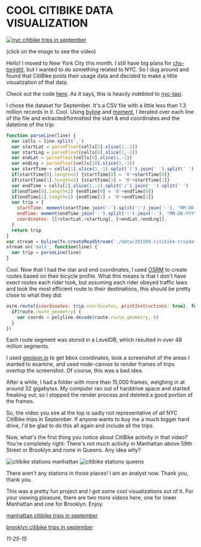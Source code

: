 COOL CITIBIKE DATA VISUALIZATION
===

[![nyc citibike trips in september](http://i.imgur.com/HhHSfRt.png)](https://vimeo.com/146713634)

(click on the image to see the video)

Hello! I moved to New York City this month. I still have big plans for [chs-tonight](https://chs-tonight.com), but I wanted to do something related to NYC. So I dug around and found that CitiBike posts their usage data and decided to make a little visualization of that data.

Check out the code [here](https://github.com/DanHanf/citibike-nyc). As it says, this is heavily indebted to [nyc-taxi](https://github.com/morganherlocker/nyc-taxi).

I chose the dataset for September. It's a CSV file with a little less than 1.3 million records in it. Cool. Using [byline](https://github.com/jahewson/node-byline) and [moment](http://momentjs.com/), I iterated over each line of the file and extracted/formatted the start & end coordinates and the datetime of the trip:

```js
function parseLine(line) {
  var cells = line.split(',')
  var startLat = parseFloat(cells[5].slice(1,-1))
  var startLng = parseFloat(cells[6].slice(1,-1))
  var endLat = parseFloat(cells[9].slice(1,-1))
  var endLng = parseFloat(cells[10].slice(1,-1))
  var startTime = cells[1].slice(1,-1).split('/').join(' ').split(' ')
  if(startTime[0].length<2) {startTime[0] = '0'+startTime[0]}
  if(startTime[1].length<2) {startTime[1] = '0'+startTime[1]}
  var endTime = cells[2].slice(1,-1).split('/').join(' ').split(' ')
  if(endTime[0].length<2) {endTime[0] = '0'+endTime[0]}
  if(endTime[1].length<2) {endTime[1] = '0'+endTime[1]}
  var trip = {
    startTime: moment(startTime.join('-').split(':').join('-'), "MM-DD-YYYY-HH-mm-ss"),
    endTime: moment(endTime.join('-').split(':').join('-'), "MM-DD-YYYY-HH-mm-ss"),
    coordinates: [[+startLat,+startLng], [+endLat,+endLng]],
  }
  return trip
}
var stream = byline(fs.createReadStream('./data/201509-citibike-tripdata.csv', {encoding: 'utf8'}))
stream.on('data', function(line) {
  var trip = parseLine(line)
}
```

Cool. Now that I had the star and end coordinates, I used [OSRM](http://project-osrm.org/) to create routes based on their bicycle profile. What this means is that I don't have *exact* routes each rider took, but assuming each rider obeyed traffic laws and took the most efficient route to their destinations, this should be pretty close to what they did:

```js
osrm.route({coordinates: trip.coordinates, printInstructions: true}, function(err, route) {
  if(route.route_geometry) {
    var coords = polyline.decode(route.route_geometry, 6)
  }
})
```

Each route segment was stored in a LevelDB, which resulted in over 48 million segments.

I used [geojson.io](geojson.io) to get bbox coordinates, took a screenshot of the areas I wanted to examine, and used node-canvas to render frames of trips overtop the screenshot. Of course, this was a bad idea.

After a while, I had a folder with more than 15,000 frames, weighing in at around 32 gigabytes. My computer ran out of harddrive space and started freaking out, so I stopped the render process and deleted a good portion of the frames. 

So, the video you see at the top is sadly not representative of *all* NYC CitiBike trips in September. If anyone wants to buy me a much bigger hard drive, I'd be glad to do this all again and include all the trips.

Now, what's the first thing you notice about CitiBike activity in that video? You're completely right: There's not much activity in Manhattan above 59th Street or Brooklyn and none in Queens. Any idea why?

![citibike stations manhattan](http://i.imgur.com/uW1e7ks.png)
![citibike stations queens](http://i.imgur.com/tBk66zY.png)

There aren't any stations in those places! I am an analyst now. Thank you, thank you.

This was a pretty fun project and I got some cool visualizations out of it. For your viewing pleasure, there are two more videos here, one for lower Manhattan and one for Brooklyn. Enjoy.


[manhattan citibike trips in september](https://vimeo.com/146726859)

[brooklyn citibike trips in september](https://vimeo.com/146947887)

*11-25-15*
